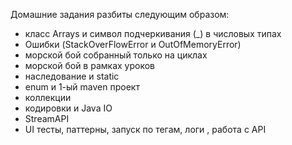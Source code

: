 Домашние задания разбиты следующим образом:
- класс Arrays и символ подчеркивания (_) в числовых типах
- Ошибки (StackOverFlowError и OutOfMemoryError)
- морской бой собранный только на циклах
- морской бой в рамках уроков
- наследование и static
- enum и 1-ый maven проект
- коллекции
- кодировки и Java IO
- StreamAPI
- UI тесты, паттерны, запуск по тегам, логи , работа с API
